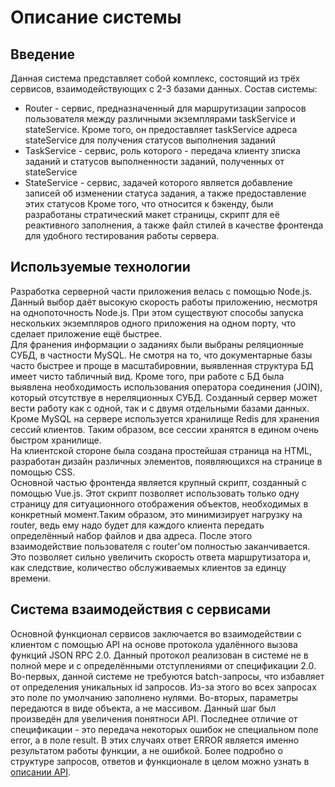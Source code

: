 # Описание системы
## Введение
Данная система представляет собой комплекс, состоящий из трёх сервисов, взаимодействующих с 2-3 базами данных. Состав системы: 
- Router - сервис, предназначенный для маршрутизации запросов пользователя между различными экземплярами taskService и stateService. Кроме того, он предоставляет taskService адреса stateService для получения статусов выполнения заданий
- TaskService - сервис, роль которого - передача клиенту зписка заданий и статусов выполненности заданий, полученных от stateService
- StateService - сервис, задачей которого является добавление записей об изменении статуса задания, а также предоставление этих статусов
Кроме того, что относится к бэкенду, были разработаны стратический макет страницы, скрипт для её реактивного заполнения, а также файл стилей в качестве фронтенда для удобного тестирования работы сервера.
## Используемые технологии
Разработка серверной части приложения велась с помощью Node.js. Данный выбор даёт высокую скорость работы приложению, несмотря на однопоточность Node.js. При этом существуют способы запуска нескольких экземпляров одного приложения на одном порту, что сделает приложение ещё быстрее.</br>
Для франения информации о заданиях были выбраны реляционные СУБД, в частности MySQL. Не смотря на то, что документарные базы часто быстрее и проще в масштабировнии, выявленная структура БД имеет чисто табличный вид. Кроме того, при работе с БД была выявлена необходимость использования оператора соединения (JOIN), который отсутствуе в нереляционных СУБД. Созданный сервер может вести работу как с одной, так и с двумя отдельными базами данных.</br>
Кроме MySQL на сервере используется хранилище Redis для хранения сессий клиентов. Таким образом, все сессии хранятся в едином очень быстром хранилище.</br>
На клиентской стороне была создана простейшая страница на HTML, разработан дизайн различных элементов, появляющихся на странице в помощью  CSS.</br>
Основной частью фронтенда является крупный скрипт, созданный с помощью Vue.js. Этот скрипт позволяет использовать только одну страницу для ситуационного отображения объектов, необходимых в конкретный момент.Таким образом, это минимизирует нагрузку на router, ведь ему надо будет для каждого клиента передать определённый набор файлов и два адреса. После этого взаимодействие пользователя с router'ом полностью заканчивается. Это позволяет сильно увеличить скорость ответа маршрутизатора и, как следствие, количество обслуживаемых клиентов за единцу времени.
## Система взаимодействия с сервисами
Основной функционал сервисов заключается во взаимодействии с клиентом с помощью API на основе протокола удалённого вызова функций JSON RPC 2.0. Данный протокол реализован в системе не в полной мере и с определёнными отступлениями от спецификации 2.0. Во-первых, данной системе не требуются batch-запросы, что избавляет от определения уникальных id запросов. Из-за этого во всех запросах это поле по умолчанию заполнено нулями. Во-вторых, параметры передаются в виде объекта, а не массивом. Данный шаг был произведён для увеличения понятноси API. Последнее отличие от спецификации - это передача некоторых ошибок не специальном поле error, а в поле result. В этих случаях ответ ERROR является именно результатом работы функции, а не ошибкой. Более подробно о структуре запросов, ответов и функционале в целом можно узнать в [описании API](API%20documentation.md).
